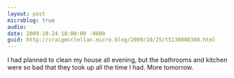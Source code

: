 ```yaml
---
layout: post
microblog: true
audio: 
date: 2009-10-24 18:00:00 -0600
guid: http://craigmcclellan.micro.blog/2009/10/25/t5138008360.html
---
```

I had planned to clean my house all evening, but the bathrooms and kitchen were so bad that they took up all the time I had. More tomorrow.
